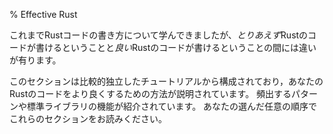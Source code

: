 % Effective Rust
<!-- % Effective Rust -->

<!-- So you’ve learned how to write some Rust code. But there’s a difference between -->
<!-- writing *any* Rust code and writing *good* Rust code. -->
これまでRustコードの書き方について学んできましたが、*とりあえず*Rustのコードが書けるということと*良い*Rustのコードが書けるということの間には違いが有ります。


<!-- This section consists of relatively independent tutorials which show you how to -->
<!-- take your Rust to the next level. Common patterns and standard library features -->
<!-- will be introduced. Read these sections in any order of your choosing. -->
このセクションは比較的独立したチュートリアルから構成されており，あなたのRustのコードをより良くするための方法が説明されています。
頻出するパターンや標準ライブラリの機能が紹介されています。
あなたの選んだ任意の順序でこれらのセクションをお読みください。
